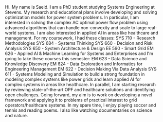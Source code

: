 Hi. My name is Saeid. I am a PhD student studying Systems Engineering at Stevens. My research and educational plans involve developing and solving optimization models for power system problems. In particular, I am interested in solving the complex AC optimal power flow problem using advanced algorithms that can handle non-convexity and scale to large real-world systems. I am also interested in applied AI in areas like healthcare and management.
For my coursework, I had these classes: 
SYS 710 - Research Methodologies
SYS 684 - Systems Thinking
SYS 660 - Decision and Risk Analysis
SYS 650 - System Architecture & Design
EE 590 - Smart Grid
EM 626 - Applied AI & Machine Learning for Systems and Enterprises and I'm going to take these courses this semester: 
EM 623 - Data Science and Knowledge Discovery
EM 624 - Data Exploration and Informatics for Engineering Management
EM 622 - Decision Making Via Data Analysis
SYS 611 - Systems Modeling and Simulation 
to build a strong foundation in modeling complex systems like power grids and learn applied AI for complex systems in areas like healthcare. In parallel, I am starting research by reviewing state-of-the-art OPF and healthcare solutions and identifying open challenges. Going forward, my aim is to work on developing a novel framework and applying it to problems of practical interest to grid operators/healthcare systems.
In my spare time, I enjoy playing soccer and tennis and reading poems. I also like watching documentaries on science and nature.

